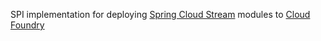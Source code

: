 SPI implementation for deploying [Spring Cloud Stream](https://github.com/spring-cloud/spring-cloud-stream) modules to [Cloud Foundry](http://cloudfoundry.org)